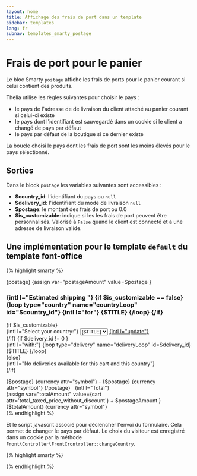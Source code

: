 ```yaml
---
layout: home
title: Affichage des frais de port dans un template
sidebar: templates
lang: fr
subnav: templates_smarty_postage
---
```


# Frais de port pour le panier #

Le bloc Smarty `postage` affiche les frais de ports pour le panier courant si celui contient des produits.

Thelia utilise les règles suivantes pour choisir le pays :

  - le pays de l'adresse de de livraison du client attaché au panier courant si celui-ci existe
  - le pays dont l'identifiant est sauvegardé dans un cookie si le client a changé de pays par défaut
  - le pays par défaut de la boutique si ce dernier existe

La boucle choisi le pays dont les frais de port sont les moins élevés pour le pays sélectionné.


## Sorties ##

Dans le block ```postage``` les variables suivantes sont accessibles :

 - **$country_id**: l'identifiant du pays ou ```null```
 - **$delivery_id**: l'identifiant du mode de livraison ```null```
 - **$postage**: le montant des frais de port ou 0.0
 - **$is_customizable**: indique si les les frais de port peuvent être personnalisés. Valorisé à `False` quand le client est connecté et a une adresse de livraison valide.


## Une implémentation pour le template `default` du template font-office ##

<div class="code large-12">

{% highlight smarty %}

{postage}
{assign var="postageAmount" value=$postage }
<tr>
    <td class="product" colspan="2">
        <form action="{url path="/cart/country"}" class="form-inline" method="post">
            <h3>
                {intl l="Estimated shipping "}
                {if $is_customizable == false}
                    {loop type="country" name="countryLoop" id="$country_id"}
                    {intl l="for"} {$TITLE}
                    {/loop}
                {/if}
            </h3>
            {if $is_customizable}
            <div>
                <label for="cart-country">{intl l="Select your country:"}</label>
                <select id="cart-country" name="country">
                {loop type="country" name="countryLoop" with_area="true"}
                    <option value="{$ID}" {if $ID == $country_id }selected="selected" {/if}>{$TITLE}</option>
                {/loop}
                </select>
                <a class="btn btn-change-country" href="#"><i class="icon-refresh"></i> {intl l="update"}</a>
            </div>
            {/if}
            {if $delivery_id != 0 }
            <div>
                {intl l="with:"} {loop type="delivery" name="deliveryLoop" id=$delivery_id}{$TITLE} {/loop}
            </div>
            {else}
            <div class="alert alert-danger">
                {intl l="No deliveries available for this cart and this country"}
            </div>
            {/if}
        </form>
    </td>
    <td class="unitprice">{$postage} {currency attr="symbol"}</td>
    <td class="qty">-</td>
    <td class="subprice">{$postage} {currency attr="symbol"}</td>
</tr>
{/postage}
</tbody>
<tfoot>
    <tr>
        <td colspan="3" class="empty">&nbsp;</td>
        <th class="total">{intl l="Total"}</th>
        <td class="total">
            <div class="total-price">
                {assign var="totalAmount" value={cart attr='total_taxed_price_without_discount'} + $postageAmount }
                <span class="price">{$totalAmount} {currency attr="symbol"}</span>
            </div>
        </td>
    </tr>
</tfoot>
{% endhighlight %}

</div>


Et le script javascrit associé pour déclencher l'envoi du formulaire. Cela permet de changer le pays par défaut. Le choix du visiteur est enregistré dans un cookie par la méthode ```Front\Controller\FrontCrontroller::changeCountry```.

<div class="code large-12">

{% highlight smarty %}

<script>
    $(document).ready(function(){
        $(".btn-change-country").click(function(e){
            e.preventDefault();
            var $form = $(this).parents('form');
            $form.submit();
        })
    });
</script>

{% endhighlight %}

</div>
